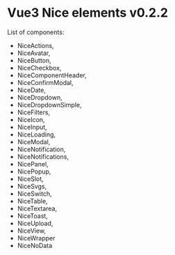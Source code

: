 # Vue3 Nice elements v0.2.2

List of components:

- NiceActions,
- NiceAvatar,
- NiceButton,
- NiceCheckbox,
- NiceComponentHeader,
- NiceConfirmModal,
- NiceDate,
- NiceDropdown,
- NiceDropdownSimple,
- NiceFilters,
- NiceIcon,
- NiceInput,
- NiceLoading,
- NiceModal,
- NiceNotification,
- NiceNotifications,
- NicePanel,
- NicePopup,
- NiceSlot,
- NiceSvgs,
- NiceSwitch,
- NiceTable,
- NiceTextarea,
- NiceToast,
- NiceUpload,
- NiceView,
- NiceWrapper
- NiceNoData

